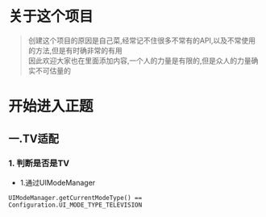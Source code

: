 # 关于这个项目
> 创建这个项目的原因是自己菜,经常记不住很多不常有的API,以及不常使用的方法,但是有时确非常的有用  
> 因此欢迎大家也在里面添加内容,一个人的力量是有限的,但是众人的力量确实不可估量的
# 开始进入正题
## 一.TV适配 
### 1. 判断是否是TV
- 1.通过UIModeManager
```
UIModeManager.getCurrentModeType() == Configuration.UI_MODE_TYPE_TELEVISION
```
